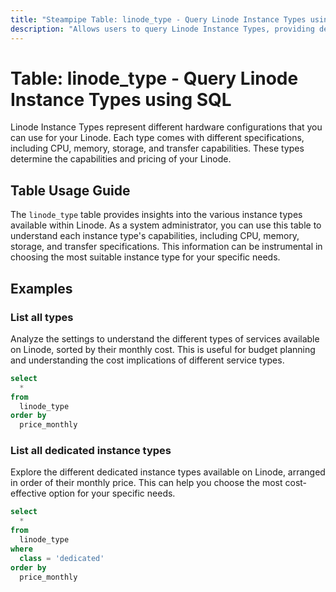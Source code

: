 ```yaml
---
title: "Steampipe Table: linode_type - Query Linode Instance Types using SQL"
description: "Allows users to query Linode Instance Types, providing details about each instance type including its ID, label, disk, transfer, and more."
---
```


# Table: linode_type - Query Linode Instance Types using SQL

Linode Instance Types represent different hardware configurations that you can use for your Linode. Each type comes with different specifications, including CPU, memory, storage, and transfer capabilities. These types determine the capabilities and pricing of your Linode.

## Table Usage Guide

The `linode_type` table provides insights into the various instance types available within Linode. As a system administrator, you can use this table to understand each instance type's capabilities, including CPU, memory, storage, and transfer specifications. This information can be instrumental in choosing the most suitable instance type for your specific needs.

## Examples

### List all types
Analyze the settings to understand the different types of services available on Linode, sorted by their monthly cost. This is useful for budget planning and understanding the cost implications of different service types.

```sql
select
  *
from
  linode_type
order by
  price_monthly
```

### List all dedicated instance types
Explore the different dedicated instance types available on Linode, arranged in order of their monthly price. This can help you choose the most cost-effective option for your specific needs.

```sql
select
  *
from
  linode_type
where
  class = 'dedicated'
order by
  price_monthly
```